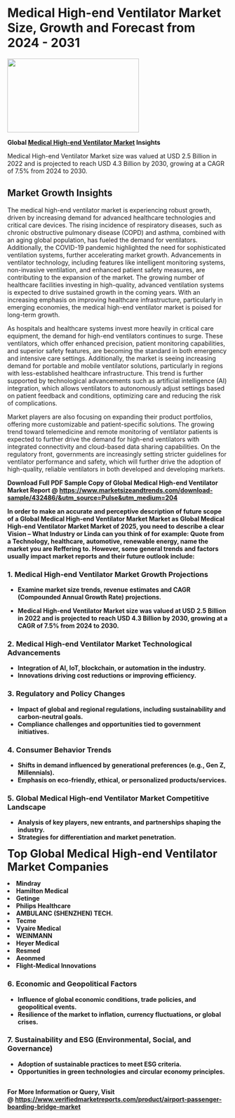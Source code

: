 <H1>Medical High-end Ventilator Market Size, Growth and Forecast from 2024 - 2031</H1><img class="aligncenter size-medium wp-image-584254" src="https://thirdeyenews.in/wp-content/uploads/2024/09/Global-Market-Research-300x168.jpeg" alt="" width="300" height="168" /><p><strong>Global&nbsp;<a href="https://www.marketsizeandtrends.com/download-sample/432486/&amp;utm_source=Pulse&amp;utm_medium=204">Medical High-end Ventilator Market</a> Insights</strong></p><p>Medical High-end Ventilator Market size was valued at USD 2.5 Billion in 2022 and is projected to reach USD 4.3 Billion by 2030, growing at a CAGR of 7.5% from 2024 to 2030.</p><p><h2>Market Growth Insights</h2> <p>The medical high-end ventilator market is experiencing robust growth, driven by increasing demand for advanced healthcare technologies and critical care devices. The rising incidence of respiratory diseases, such as chronic obstructive pulmonary disease (COPD) and asthma, combined with an aging global population, has fueled the demand for ventilators. Additionally, the COVID-19 pandemic highlighted the need for sophisticated ventilation systems, further accelerating market growth. Advancements in ventilator technology, including features like intelligent monitoring systems, non-invasive ventilation, and enhanced patient safety measures, are contributing to the expansion of the market. The growing number of healthcare facilities investing in high-quality, advanced ventilation systems is expected to drive sustained growth in the coming years. With an increasing emphasis on improving healthcare infrastructure, particularly in emerging economies, the medical high-end ventilator market is poised for long-term growth.</p> <p><strong></strong></p> <p>As hospitals and healthcare systems invest more heavily in critical care equipment, the demand for high-end ventilators continues to surge. These ventilators, which offer enhanced precision, patient monitoring capabilities, and superior safety features, are becoming the standard in both emergency and intensive care settings. Additionally, the market is seeing increasing demand for portable and mobile ventilator solutions, particularly in regions with less-established healthcare infrastructure. This trend is further supported by technological advancements such as artificial intelligence (AI) integration, which allows ventilators to autonomously adjust settings based on patient feedback and conditions, optimizing care and reducing the risk of complications.</p> <p>Market players are also focusing on expanding their product portfolios, offering more customizable and patient-specific solutions. The growing trend toward telemedicine and remote monitoring of ventilator patients is expected to further drive the demand for high-end ventilators with integrated connectivity and cloud-based data sharing capabilities. On the regulatory front, governments are increasingly setting stricter guidelines for ventilator performance and safety, which will further drive the adoption of high-quality, reliable ventilators in both developed and developing markets.</p> <p><strong></p><p><span class=""><strong>Download Full PDF Sample Copy of Global Medical High-end Ventilator Market Report</strong> @ <a href="https://www.marketsizeandtrends.com/download-sample/432486/&amp;utm_source=Pulse&amp;utm_medium=204" target="_blank">https://www.marketsizeandtrends.com/download-sample/432486/&amp;utm_source=Pulse&amp;utm_medium=204</a></span></p><p>In order to make an accurate and perceptive description of future scope of a Global&nbsp;Medical High-end Ventilator Market Market as Global&nbsp;Medical High-end Ventilator Market Market of 2025, you need to describe a clear Vision &ndash; What Industry or Linda can you think of for example: Quote from a Technology, healthcare, automotive, renewable energy, name the market you are Reffering to. However, some general trends and factors usually impact market reports and their future outlook include:</p><h3>1.&nbsp;<strong>Medical High-end Ventilator Market Growth Projections</strong></h3><ul><li>Examine market size trends, revenue estimates and CAGR (Compounded Annual Growth Rate) projections.</li><li><p>Medical High-end Ventilator Market size was valued at USD 2.5 Billion in 2022 and is projected to reach USD 4.3 Billion by 2030, growing at a CAGR of 7.5% from 2024 to 2030.</p></li></ul><h3>2.&nbsp;<strong>Medical High-end Ventilator Market Technological Advancements</strong></h3><ul><li>Integration of AI, IoT, blockchain, or automation in the industry.</li><li>Innovations driving cost reductions or improving efficiency.</li></ul><h3>3.&nbsp;<strong>Regulatory and Policy Changes</strong></h3><ul><li>Impact of global and regional regulations, including sustainability and carbon-neutral goals.</li><li>Compliance challenges and opportunities tied to government initiatives.</li></ul><h3>4.&nbsp;<strong>Consumer Behavior Trends</strong></h3><ul><li>Shifts in demand influenced by generational preferences (e.g., Gen Z, Millennials).</li><li>Emphasis on eco-friendly, ethical, or personalized products/services.</li></ul><h3>5.&nbsp;<strong>Global Medical High-end Ventilator Market Competitive Landscape</strong></h3><ul><li>Analysis of key players, new entrants, and partnerships shaping the industry.</li><li>Strategies for differentiation and market penetration.</li></ul><p data-pm-slice="1 1 []"><span style="color: inherit; font-family: inherit; font-size: 25px;">Top Global Medical High-end Ventilator Market Companies</span></p><div class="" data-test-id=""><p><li>Mindray</li><li> Hamilton Medical</li><li> Getinge</li><li> Philips Healthcare</li><li> AMBULANC (SHENZHEN) TECH.</li><li> Tecme</li><li> Vyaire Medical</li><li> WEINMANN</li><li> Heyer Medical</li><li> Resmed</li><li> Aeonmed</li><li> Flight-Medical Innovations</li></p></div><h3>6.&nbsp;<strong>Economic and Geopolitical Factors</strong></h3><ul><li>Influence of global economic conditions, trade policies, and geopolitical events.</li><li>Resilience of the market to inflation, currency fluctuations, or global crises.</li></ul><h3>7.&nbsp;<strong>Sustainability and ESG (Environmental, Social, and Governance)</strong></h3><ul><li>Adoption of sustainable practices to meet ESG criteria.</li><li>Opportunities in green technologies and circular economy principles.</li></ul><h2><strong style="font-size: 14px;">For More Information or Query, Visit @&nbsp;</strong><a style="background-color: #ffffff; font-size: 14px;" href="https://www.marketsizeandtrends.com/report/medical-high-end-ventilator-market/" target="_blank">https://www.verifiedmarketreports.com/product/airport-passenger-boarding-bridge-market</a></h2>
